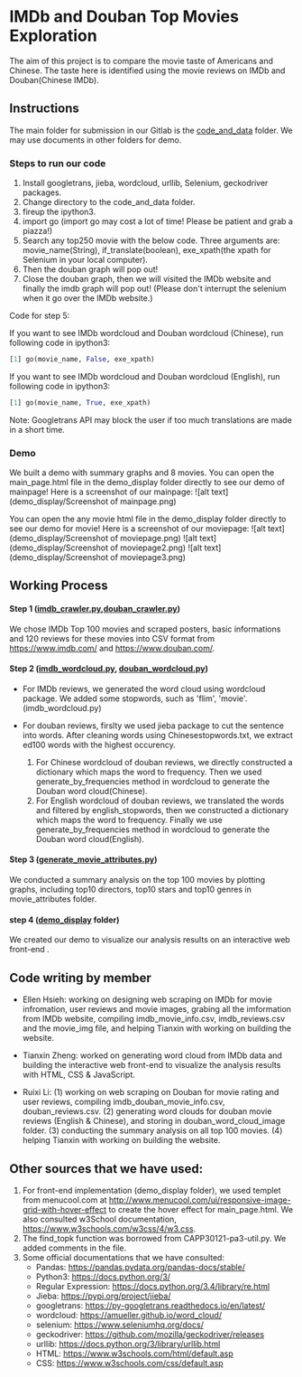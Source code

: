 # IMDb and Douban Top Movies Exploration

The aim of this project is to compare the movie taste of Americans and Chinese. The taste here is identified using the movie reviews on IMDb and Douban(Chinese IMDb).

## Instructions

The main folder for submission in our Gitlab is the [code_and_data](https://mit.cs.uchicago.edu/capp30122-win-19/hsiehe-rxli-txzheng/tree/master/project/code_and_data) folder. We may use documents in other folders for demo.

### Steps to run our code

1. Install googletrans, jieba, wordcloud, urllib, Selenium, geckodriver packages.
2. Change directory to the code_and_data folder.
3. fireup the ipython3.
4. import go (import go may cost a lot of time! Please be patient and grab a piazza!)
5. Search any top250 movie with the below code. Three arguments are: movie_name(String), if_translate(boolean), exe_xpath(the xpath for Selenium in your local computer).
6. Then the douban graph will pop out!
7. Close the douban graph, then we will visited the IMDb website and finally the imdb graph will pop out! (Please don't interrupt the selenium when it go over the IMDb website.)

Code for step 5:

If you want to see IMDb wordcloud and Douban wordcloud (Chinese), run following code in ipython3: 

```python
[1] go(movie_name, False, exe_xpath)
```

If you want to see IMDb wordcloud and Douban wordcloud (English), run following code in ipython3: 

```python
[1] go(movie_name, True, exe_xpath)
```

Note:  Googletrans API may block the user if too much translations are made in a short time.


### Demo

We built a demo with summary graphs and 8 movies. You can open the main_page.html file in the demo_display folder directly to see our demo of mainpage!
Here is a screenshot of our mainpage:
![alt text](demo_display/Screenshot of mainpage.png)

You can open the any movie html file in the demo_display folder directly to see our demo for movie!
Here is a screenshot of our moviepage:
![alt text](demo_display/Screenshot of moviepage.png)
![alt text](demo_display/Screenshot of moviepage2.png)
![alt text](demo_display/Screenshot of moviepage3.png)

## Working Process

#### Step 1 ([imdb_crawler.py](https://mit.cs.uchicago.edu/capp30122-win-19/hsiehe-rxli-txzheng/tree/master/project/code_and_data/imdb_crawler.py),[douban_crawler.py](https://mit.cs.uchicago.edu/capp30122-win-19/hsiehe-rxli-txzheng/tree/master/project/code_and_data/douban_crawler.py))

We chose IMDb Top 100 movies and scraped posters, basic informations and 120 reviews for these movies into CSV format from https://www.imdb.com/ and https://www.douban.com/. 

#### Step 2 ([imdb_wordcloud.py](https://mit.cs.uchicago.edu/capp30122-win-19/hsiehe-rxli-txzheng/tree/master/project/code_and_data/imdb_wordcloud.py), [douban_wordcloud.py](https://mit.cs.uchicago.edu/capp30122-win-19/hsiehe-rxli-txzheng/tree/master/project/code_and_data/douban_wordcloud.py))

* For IMDb reviews, we generated the word cloud using wordcloud package. We added some stopwords, such as 'flim', 'movie'. (imdb_wordcloud.py)

* For douban reviews, firslty we used jieba package to cut the sentence into words. After cleaning words using Chinesestopwords.txt, we extract ed100 words with the highest occurency.
    1. For Chinese wordcloud of douban reviews, we directly constructed a dictionary which maps the word to frequency. Then we used generate_by_frequencies method in wordcloud to generate the Douban word cloud(Chinese).
    2. For English wordcloud of douban reviews, we translated the words and filtered by english_stopwords, then we constructed a dictionary which maps the word to frequency. Finally we use generate_by_frequencies method in wordcloud to generate the Douban word cloud(English).

#### Step 3 ([generate_movie_attributes.py](https://mit.cs.uchicago.edu/capp30122-win-19/hsiehe-rxli-txzheng/tree/master/project/code_and_data/generate_movie_attributes.py))

We conducted a summary analysis on the top 100 movies by plotting graphs, including top10 directors, top10 stars and top10 genres in movie_attributes folder.

#### step 4 ([demo_display](https://mit.cs.uchicago.edu/capp30122-win-19/hsiehe-rxli-txzheng/tree/master/project/demo_display) folder)

We created our demo to visualize our analysis results on an interactive web front-end .

## Code writing by member

- Ellen Hsieh: working on designing web scraping on IMDb for movie infromation, user reviews and movie images, grabing all the imformation from IMDb website, compiling imdb_movie_info.csv, imdb_reviews.csv and the movie_img file, and helping Tianxin with working on building the website.

- Tianxin Zheng:  worked on generating word cloud from IMDb data and building the interactive web front-end to visualize the analysis results with HTML, CSS & JavaScript.

- Ruixi Li: (1) working on web scraping on Douban for movie rating and user reviews, compiling imdb_douban_movie_info.csv, douban_reviews.csv. (2) generating word clouds for douban movie reviews (English & Chinese), and storing in douban_word_cloud_image folder. (3) conducting the summary analysis on all top 100 movies. (4) helping Tianxin with working on building the website.


## Other sources that we have used:

1. For front-end implementation (demo_display folder), we used templet from menucool.com at http://www.menucool.com/ui/responsive-image-grid-with-hover-effect to create the hover effect for main_page.html. We also consulted w3School documentation, https://www.w3schools.com/w3css/4/w3.css.
2. The find_topk function was borrowed from CAPP30121-pa3-util.py. We added comments in the file.
3. Some official documentations that we have consulted:
   - Pandas: https://pandas.pydata.org/pandas-docs/stable/
   - Python3: https://docs.python.org/3/
   - Regular Expression: https://docs.python.org/3.4/library/re.html
   - Jieba: https://pypi.org/project/jieba/
   - googletrans: https://py-googletrans.readthedocs.io/en/latest/
   - wordcloud: https://amueller.github.io/word_cloud/
   - selenium: https://www.seleniumhq.org/docs/
   - geckodriver: https://github.com/mozilla/geckodriver/releases
   - urllib: https://docs.python.org/3/library/urllib.html 
   - HTML: https://www.w3schools.com/html/default.asp
   - CSS: https://www.w3schools.com/css/default.asp

